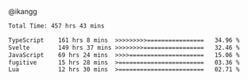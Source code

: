 @ikangg
<!--START_SECTION:waka-->

```txt
Total Time: 457 hrs 43 mins

TypeScript    161 hrs 8 mins  >>>>>>>>>================   34.96 %
Svelte        149 hrs 37 mins >>>>>>>>=================   32.46 %
JavaScript    69 hrs 24 mins  >>>>=====================   15.06 %
fugitive      15 hrs 28 mins  >========================   03.36 %
Lua           12 hrs 30 mins  >========================   02.71 %
```

<!--END_SECTION:waka-->

